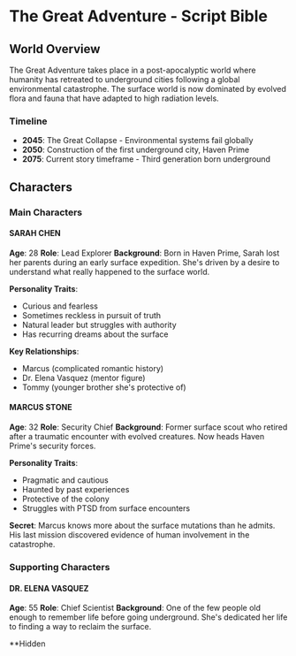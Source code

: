 # The Great Adventure - Script Bible

## World Overview

The Great Adventure takes place in a post-apocalyptic world where humanity has retreated to underground cities following a global environmental catastrophe. The surface world is now dominated by evolved flora and fauna that have adapted to high radiation levels.

### Timeline

- **2045**: The Great Collapse - Environmental systems fail globally
- **2050**: Construction of the first underground city, Haven Prime
- **2075**: Current story timeframe - Third generation born underground

## Characters

### Main Characters

#### SARAH CHEN

**Age**: 28
**Role**: Lead Explorer
**Background**: Born in Haven Prime, Sarah lost her parents during an early surface expedition. She's driven by a desire to understand what really happened to the surface world.

**Personality Traits**:

- Curious and fearless
- Sometimes reckless in pursuit of truth
- Natural leader but struggles with authority
- Has recurring dreams about the surface

**Key Relationships**:

- Marcus (complicated romantic history)
- Dr. Elena Vasquez (mentor figure)
- Tommy (younger brother she's protective of)

#### MARCUS STONE

**Age**: 32
**Role**: Security Chief
**Background**: Former surface scout who retired after a traumatic encounter with evolved creatures. Now heads Haven Prime's security forces.

**Personality Traits**:

- Pragmatic and cautious
- Haunted by past experiences
- Protective of the colony
- Struggles with PTSD from surface encounters

**Secret**: Marcus knows more about the surface mutations than he admits. His last mission discovered evidence of human involvement in the catastrophe.

### Supporting Characters

#### DR. ELENA VASQUEZ

**Age**: 55
**Role**: Chief Scientist
**Background**: One of the few people old enough to remember life before going underground. She's dedicated her life to finding a way to reclaim the surface.

**Hidden
